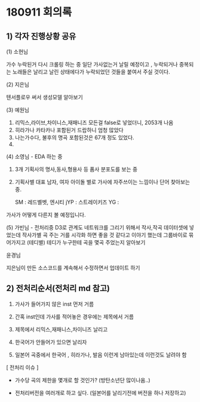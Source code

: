 # 180911 회의록



## 1) 각자 진행상황 공유

(1) 소현님

가수 누락된거 다시 크롤링 하는 중
일단 가사없는거 날릴 예정이고 , 누락되거나 중복되는 노래들은 날리고
날린 상태에다가 누락되었던 것들을 붙여서 주실 것이다.




(2) 지은님

텐서플로우 써서
생성모델 알아보기



(3) 예원님

1. 리믹스,라이브,차이니스,재패니즈 모든걸 false로 넣었더니, 2053개 나옴
2. 히라가나 카타카나 포함된거 드랍하니 엄청 많았다
3. 나는가수다, 불후의 명곡 포함된것은 67개 정도 있었다.
4. 

(4) 소영님 - EDA 하는 중

1. 3개 기획사의 명사,동사,형용사 등 품사 분포도를 보는 중
2. 기획사별 대표 남자, 여자 아이돌 별로 가사에 자주쓰이는 느낌이나 단어 찾아보는 중.

   SM : 레드벨벳, 엔시티
   jYP : 스트레이키즈
   YG :

가사가 어떻게 다른지 볼 예정입니다.



(5) 가빈님 - 전처리중
D3로 관계도 네트워크를 그리기 위해서
작사,작곡 데이터셋에 넣었는데
작사가별 곡 주는 거를 시각화 하면 좋을 것 같다고 이야기 했는데
그룹바이로 묶어가지고 (테디별)
테디가 누구한테 곡을 몇곡 주었는지 알아보기


윤경님

지은님이 만든 소스코드를 계속해서 수정하면서 업데이트 하기



## 2) 전처리순서(전처리 md 참고)


1. 가사가 들어가지 않은 inst 먼저 거름

2. 간혹 inst인데 가사를 적어놓은 경우에는 제목에서 거름

3. 제목에서 리믹스,재패니스,차이니즈 날리고

4. 한국어가 안들어가 있으면 날리자

5. 일본어 곡중에서 한국어 , 히라가나, 발음 이런게 남아있는데 이런것도 날려야 함


[ 전처리 이슈 ]

- 가수당 곡의 제한을 몇개로 할 것인가? (방탄소년단 많이나옴..)


- 전처리버전을 여러개로 하고 싶다. (일본어를 날리기전에 버전을 하나 저장하고)
